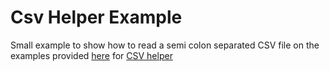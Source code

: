 # Csv Helper Example

Small example to show how to read a semi colon separated CSV file on the examples provided [here](https://joshclose.github.io/CsvHelper/examples/) for [CSV helper](https://github.com/JoshClose/CsvHelper)
